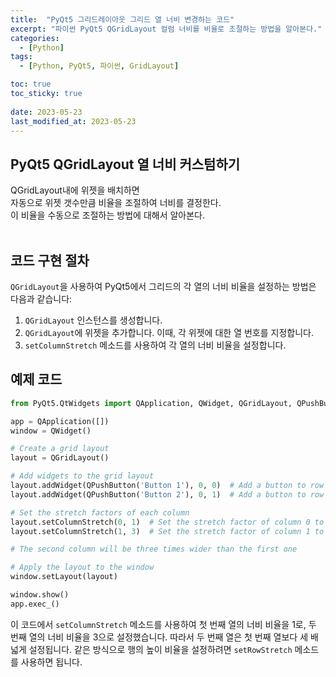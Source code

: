 ```yaml
---
title:  "PyQt5 그리드레이아웃 그리드 열 너비 변경하는 코드"
excerpt: "파이썬 PyQt5 QGridLayout 컬럼 너비를 비율로 조절하는 방법을 알아본다."
categories:
  - [Python]
tags:
  - [Python, PyQt5, 파이썬, GridLayout]

toc: true
toc_sticky: true
 
date: 2023-05-23
last_modified_at: 2023-05-23
---
```

## PyQt5 QGridLayout 열 너비 커스텀하기
QGridLayout내에 위젯을 배치하면<br>
자동으로 위젯 갯수만큼 비율을 조절하여 너비를 결정한다.<br>
이 비율을 수동으로 조절하는 방법에 대해서 알아본다.<br>
<br>

## 코드 구현 절차
`QGridLayout`을 사용하여 PyQt5에서 그리드의 각 열의 너비 비율을 설정하는 방법은 다음과 같습니다:

1. `QGridLayout` 인스턴스를 생성합니다.
2. `QGridLayout`에 위젯을 추가합니다. 이때, 각 위젯에 대한 열 번호를 지정합니다.
3. `setColumnStretch` 메소드를 사용하여 각 열의 너비 비율을 설정합니다.

## 예제 코드
```python
from PyQt5.QtWidgets import QApplication, QWidget, QGridLayout, QPushButton

app = QApplication([])
window = QWidget()

# Create a grid layout
layout = QGridLayout()

# Add widgets to the grid layout
layout.addWidget(QPushButton('Button 1'), 0, 0)  # Add a button to row 0, column 0
layout.addWidget(QPushButton('Button 2'), 0, 1)  # Add a button to row 0, column 1

# Set the stretch factors of each column
layout.setColumnStretch(0, 1)  # Set the stretch factor of column 0 to 1
layout.setColumnStretch(1, 3)  # Set the stretch factor of column 1 to 3

# The second column will be three times wider than the first one

# Apply the layout to the window
window.setLayout(layout)

window.show()
app.exec_()
```

이 코드에서 `setColumnStretch` 메소드를 사용하여 첫 번째 열의 너비 비율을 1로, 두 번째 열의 너비 비율을 3으로 설정했습니다. 따라서 두 번째 열은 첫 번째 열보다 세 배 넓게 설정됩니다. 같은 방식으로 행의 높이 비율을 설정하려면 `setRowStretch` 메소드를 사용하면 됩니다.